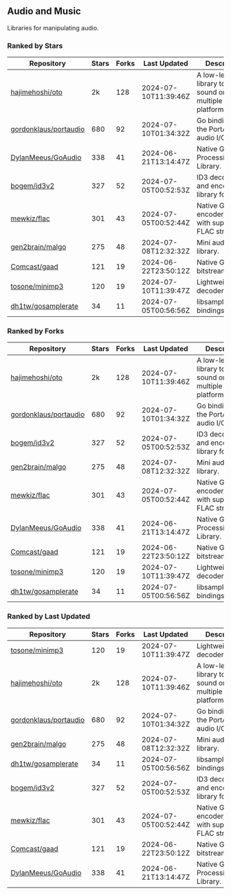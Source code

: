 ## Audio and Music

Libraries for manipulating audio.

### Ranked by Stars

| Repository | Stars | Forks | Last Updated | Description | 
|------------|-------|-------|--------------|-------------|
| [hajimehoshi/oto](https://github.com/hajimehoshi/oto) | 2k | 128 | 2024-07-10T11:39:46Z |  A low-level library to play sound on multiple platforms. |
| [gordonklaus/portaudio](https://github.com/gordonklaus/portaudio) | 680 | 92 | 2024-07-10T01:34:32Z |  Go bindings for the PortAudio audio I/O library. |
| [DylanMeeus/GoAudio](https://github.com/DylanMeeus/GoAudio) | 338 | 41 | 2024-06-21T13:14:47Z |  Native Go Audio Processing Library. |
| [bogem/id3v2](https://github.com/bogem/id3v2) | 327 | 52 | 2024-07-05T00:52:53Z |  ID3 decoding and encoding library for Go. |
| [mewkiz/flac](https://github.com/mewkiz/flac) | 301 | 43 | 2024-07-05T00:52:44Z |  Native Go FLAC encoder/decoder with support for FLAC streams. |
| [gen2brain/malgo](https://github.com/gen2brain/malgo) | 275 | 48 | 2024-07-08T12:32:32Z |  Mini audio library. |
| [Comcast/gaad](https://github.com/Comcast/gaad) | 121 | 19 | 2024-06-22T23:50:12Z |  Native Go AAC bitstream parser. |
| [tosone/minimp3](https://github.com/tosone/minimp3) | 120 | 19 | 2024-07-10T11:39:47Z |  Lightweight MP3 decoder library. |
| [dh1tw/gosamplerate](https://github.com/dh1tw/gosamplerate) | 34 | 11 | 2024-07-05T00:56:56Z |  libsamplerate bindings for go. |

### Ranked by Forks

| Repository | Stars | Forks | Last Updated | Description | 
|------------|-------|-------|--------------|-------------|
| [hajimehoshi/oto](https://github.com/hajimehoshi/oto) | 2k | 128 | 2024-07-10T11:39:46Z |  A low-level library to play sound on multiple platforms. |
| [gordonklaus/portaudio](https://github.com/gordonklaus/portaudio) | 680 | 92 | 2024-07-10T01:34:32Z |  Go bindings for the PortAudio audio I/O library. |
| [bogem/id3v2](https://github.com/bogem/id3v2) | 327 | 52 | 2024-07-05T00:52:53Z |  ID3 decoding and encoding library for Go. |
| [gen2brain/malgo](https://github.com/gen2brain/malgo) | 275 | 48 | 2024-07-08T12:32:32Z |  Mini audio library. |
| [mewkiz/flac](https://github.com/mewkiz/flac) | 301 | 43 | 2024-07-05T00:52:44Z |  Native Go FLAC encoder/decoder with support for FLAC streams. |
| [DylanMeeus/GoAudio](https://github.com/DylanMeeus/GoAudio) | 338 | 41 | 2024-06-21T13:14:47Z |  Native Go Audio Processing Library. |
| [Comcast/gaad](https://github.com/Comcast/gaad) | 121 | 19 | 2024-06-22T23:50:12Z |  Native Go AAC bitstream parser. |
| [tosone/minimp3](https://github.com/tosone/minimp3) | 120 | 19 | 2024-07-10T11:39:47Z |  Lightweight MP3 decoder library. |
| [dh1tw/gosamplerate](https://github.com/dh1tw/gosamplerate) | 34 | 11 | 2024-07-05T00:56:56Z |  libsamplerate bindings for go. |

### Ranked by Last Updated

| Repository | Stars | Forks | Last Updated | Description | 
|------------|-------|-------|--------------|-------------|
| [tosone/minimp3](https://github.com/tosone/minimp3) | 120 | 19 | 2024-07-10T11:39:47Z |  Lightweight MP3 decoder library. |
| [hajimehoshi/oto](https://github.com/hajimehoshi/oto) | 2k | 128 | 2024-07-10T11:39:46Z |  A low-level library to play sound on multiple platforms. |
| [gordonklaus/portaudio](https://github.com/gordonklaus/portaudio) | 680 | 92 | 2024-07-10T01:34:32Z |  Go bindings for the PortAudio audio I/O library. |
| [gen2brain/malgo](https://github.com/gen2brain/malgo) | 275 | 48 | 2024-07-08T12:32:32Z |  Mini audio library. |
| [dh1tw/gosamplerate](https://github.com/dh1tw/gosamplerate) | 34 | 11 | 2024-07-05T00:56:56Z |  libsamplerate bindings for go. |
| [bogem/id3v2](https://github.com/bogem/id3v2) | 327 | 52 | 2024-07-05T00:52:53Z |  ID3 decoding and encoding library for Go. |
| [mewkiz/flac](https://github.com/mewkiz/flac) | 301 | 43 | 2024-07-05T00:52:44Z |  Native Go FLAC encoder/decoder with support for FLAC streams. |
| [Comcast/gaad](https://github.com/Comcast/gaad) | 121 | 19 | 2024-06-22T23:50:12Z |  Native Go AAC bitstream parser. |
| [DylanMeeus/GoAudio](https://github.com/DylanMeeus/GoAudio) | 338 | 41 | 2024-06-21T13:14:47Z |  Native Go Audio Processing Library. |

